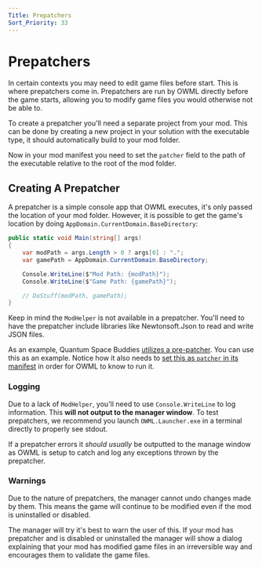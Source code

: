 ```yaml
---
Title: Prepatchers
Sort_Priority: 33
---
```


# Prepatchers

In certain contexts you may need to edit game files before start. This is where
prepatchers come in. Prepatchers are run by OWML directly before the game starts, allowing you to modify game files you would otherwise not be able to.

To create a prepatcher you'll need a separate project from your mod. This can be done by creating a new project in your solution with the executable type, it should automatically build to your mod folder.

Now in your mod manifest you need to set the `patcher` field to the path of the executable relative to the root of the
mod folder.

## Creating A Prepatcher

A prepatcher is a simple console app that OWML executes, it's only passed the location of your mod folder.
However, it is possible to get the game's location by doing `AppDomain.CurrentDomain.BaseDirectory`:

```csharp
public static void Main(string[] args)
{
    var modPath = args.Length > 0 ? args[0] : ".";
    var gamePath = AppDomain.CurrentDomain.BaseDirectory;

    Console.WriteLine($"Mod Path: {modPath}");
    Console.WriteLine($"Game Path: {gamePath}");

    // DoStuff(modPath, gamePath);
}
```

Keep in mind the `ModHelper` is not available in a prepatcher.
You'll need to have the prepatcher include libraries like Newtonsoft.Json to read and write JSON files.

As an example, Quantum Space Buddies [utilizes a pre-patcher](https://github.com/qsb-dev/quantum-space-buddies/tree/master/QSBPatcher). You can use this as an example. Notice how it also needs to [set this as `patcher` in its manifest](https://github.com/qsb-dev/quantum-space-buddies/blob/b2e55d61e97b2e9c05b8b6e69cb349c57b59aa93/QSB/manifest.json#L18) in order for OWML to know to run it.

### Logging

Due to a lack of `ModHelper`, you'll need to use `Console.WriteLine` to log information.
This **will not output to the manager window**. To test prepatchers, we recommend you launch `OWML.Launcher.exe` in a
terminal directly to properly see stdout.

If a prepatcher errors it *should usually* be outputted to the manage window as OWML is setup to catch and
log any exceptions thrown by the prepatcher.

### Warnings

Due to the nature of prepatchers, the manager cannot undo changes made by them. This means the game will continue to be modified even if the
mod is uninstalled or disabled.

The manager will try it's best to warn the user of this. If your mod has prepatcher and
is disabled or uninstalled the manager will show a dialog explaining that
your mod has modified game files in an irreversible way and encourages them to validate the game files.
